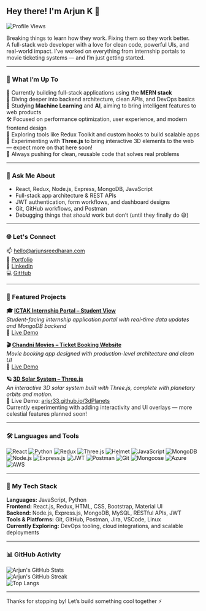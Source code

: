## Hey there! I'm Arjun K 👋  
![Profile Views](https://komarev.com/ghpvc/?username=arjsr33&label=Profile%20Views&color=blueviolet&style=flat)

Breaking things to learn how they work. Fixing them so they work better.  
A full-stack web developer with a love for clean code, powerful UIs, and real-world impact. I’ve worked on everything from internship portals to movie ticketing systems — and I’m just getting started.

---

### 🚀 What I’m Up To

🔭 Currently building full-stack applications using the **MERN stack**  
🌱 Diving deeper into backend architecture, clean APIs, and DevOps basics  
🧠 Studying **Machine Learning** and **AI**, aiming to bring intelligent features to web products  
🛠 Focused on performance optimization, user experience, and modern frontend design  
👀 Exploring tools like Redux Toolkit and custom hooks to build scalable apps  
🌌 Experimenting with **Three.js** to bring interactive 3D elements to the web — expect more on that here soon!  
🎯 Always pushing for clean, reusable code that solves real problems

---

### 🧩 Ask Me About

- React, Redux, Node.js, Express, MongoDB, JavaScript  
- Full-stack app architecture & REST APIs  
- JWT authentication, form workflows, and dashboard designs  
- Git, GitHub workflows, and Postman  
- Debugging things that *should* work but don’t (until they finally do 😅)

---

### 🌐 Let's Connect

📫 hello@arjunsreedharan.com  
🔗 [Portfolio](https://arjunsreedharan.com)  
💼 [LinkedIn](https://linkedin.com/in/arjunkolassery)  
💻 [GitHub](https://github.com/arjsr33)

---

### 📂 Featured Projects

**🎓 [ICTAK Internship Portal – Student View](https://github.com/arjsr33/ictak-studentview)**  
_Student-facing internship application portal with real-time data updates and MongoDB backend_  
🔗 [Live Demo](https://ictportal.vercel.app)

**🎬 [Chandni Movies – Ticket Booking Website](https://github.com/arjsr33/ticket-booking)**  
_Movie booking app designed with production-level architecture and clean UI_  
🔗 [Live Demo](https://chandnibookings.vercel.app)

**🪐 [3D Solar System – Three.js](https://github.com/arjsr33/3dPlanets)**  
_An interactive 3D solar system built with Three.js, complete with planetary orbits and motion._  
🔭 Live Demo: [arjsr33.github.io/3dPlanets](https://arjsr33.github.io/3dPlanets)  
Currently experimenting with adding interactivity and UI overlays — more celestial features planned soon!

---

### 🛠️ Languages and Tools

![React](https://img.shields.io/badge/React-61DAFB?style=for-the-badge&logo=react&logoColor=000)
![Python](https://img.shields.io/badge/Python-3776AB?style=for-the-badge&logo=python&logoColor=fff)
![Redux](https://img.shields.io/badge/Redux-764ABC?style=for-the-badge&logo=redux&logoColor=fff)
![Three.js](https://img.shields.io/badge/Three.js-000000?style=for-the-badge&logo=three.js&logoColor=fff)
![Helmet](https://img.shields.io/badge/Helmet.js-003366?style=for-the-badge&logo=javascript&logoColor=fff)
![JavaScript](https://img.shields.io/badge/JavaScript-F7DF1E?style=for-the-badge&logo=javascript&logoColor=000)
![MongoDB](https://img.shields.io/badge/MongoDB-4EA94B?style=for-the-badge&logo=mongodb&logoColor=fff)
![Node.js](https://img.shields.io/badge/Node.js-339933?style=for-the-badge&logo=nodedotjs&logoColor=fff)
![Express.js](https://img.shields.io/badge/Express.js-000?style=for-the-badge&logo=express&logoColor=fff)
![JWT](https://img.shields.io/badge/JWT-000000?style=for-the-badge&logo=jsonwebtokens&logoColor=fff)
![Postman](https://img.shields.io/badge/Postman-FF6C37?style=for-the-badge&logo=postman&logoColor=fff)
![Git](https://img.shields.io/badge/Git-F05032?style=for-the-badge&logo=git&logoColor=fff)
![Mongoose](https://img.shields.io/badge/Mongoose-800000?style=for-the-badge&logo=mongoose&logoColor=fff)
![Azure](https://img.shields.io/badge/Microsoft%20Azure-0078D4?style=for-the-badge&logo=microsoftazure&logoColor=fff)
![AWS](https://img.shields.io/badge/AWS-232F3E?style=for-the-badge&logo=amazon-aws&logoColor=fff)

---

### 🧰 My Tech Stack

**Languages:** JavaScript, Python  
**Frontend:** React.js, Redux, HTML, CSS, Bootstrap, Material UI  
**Backend:** Node.js, Express.js, MongoDB, MySQL, RESTful APIs, JWT  
**Tools & Platforms:** Git, GitHub, Postman, Jira, VSCode, Linux  
**Currently Exploring:** DevOps tooling, cloud integrations, and scalable deployments

---

### 📊 GitHub Activity

![Arjun's GitHub Stats](https://github-readme-stats.vercel.app/api?username=arjsr33&show_icons=true&theme=tokyonight&hide_title=true)  
![Arjun's GitHub Streak](https://github-readme-streak-stats.herokuapp.com/?user=arjsr33&theme=tokyonight)  
![Top Langs](https://github-readme-stats.vercel.app/api/top-langs/?username=arjsr33&layout=compact&theme=tokyonight)

---

Thanks for stopping by! Let’s build something cool together ⚡

